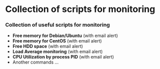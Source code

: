 Collection of scripts for monitoring
===========

### Collection of useful scripts for monitoring

- **Free memory for Debian/Ubuntu** (with email alert)
- **Free memory for CentOS** (with email alert)
- **Free HDD space** (with email alert)
- **Load Average monitoring** (with email alert)
- **CPU Utilization by process PID** (with email alert) 
- Another commands ...
